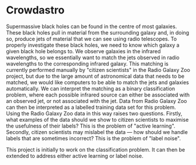 # Crowdastro

Supermassive black holes can be found in the centre of most galaxies. These black holes pull in material from the surrounding galaxy and, in doing so, produce jets of material that we can see using radio telescopes. To properly investigate these black holes, we need to know which galaxy a given black hole belongs to. We observe galaxies in the infrared wavelengths, so we essentially want to match the jets observed in radio wavelengths to the corresponding infrared galaxy. This matching is currently performed manually by "citizen scientists" in the Radio Galaxy Zoo project, but due to the large amount of astronomical data that needs to be matched, we would like computers to be able to match the jets and galaxies automatically. We can interpret the matching as a binary classification problem, where each possible infrared source can either be associated with an observed jet, or not associated with the jet. Data from Radio Galaxy Zoo can then be interpreted as a labelled training data set for this problem. Using the Radio Galaxy Zoo data in this way raises two questions. Firstly, what examples of the data should we show to citizen scientists to maximise the usefulness of their labels? This is the problem of "active learning". Secondly, citizen scientists may mislabel the data — how should we handle labels that are sometimes incorrect? This is the problem of "label noise".

This project is initially to work on the classification problem. It can then be extended to address either active learning or label noise.
